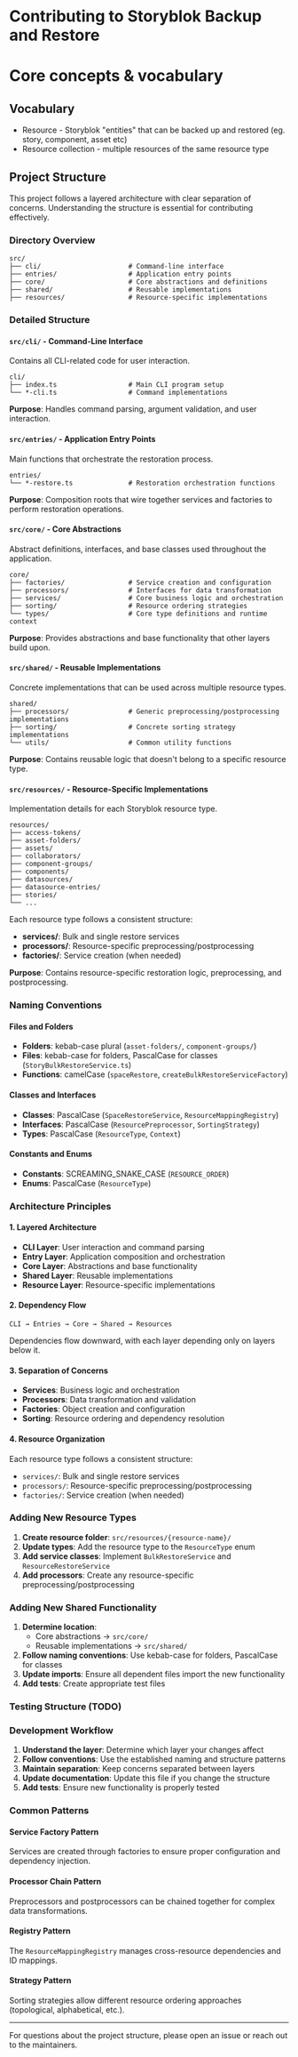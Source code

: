 # Contributing to Storyblok Backup and Restore

# Core concepts & vocabulary

## Vocabulary
- Resource - Storyblok "entities" that can be backed up and restored (eg. story, component, asset etc)
- Resource collection - multiple resources of the same resource type

## Project Structure

This project follows a layered architecture with clear separation of concerns. Understanding the structure is essential for contributing effectively.

### Directory Overview

```
src/
├── cli/                      # Command-line interface
├── entries/                  # Application entry points
├── core/                     # Core abstractions and definitions
├── shared/                   # Reusable implementations
├── resources/                # Resource-specific implementations
```

### Detailed Structure

#### `src/cli/` - Command-Line Interface
Contains all CLI-related code for user interaction.

```
cli/
├── index.ts                  # Main CLI program setup
└── *-cli.ts                  # Command implementations
```

**Purpose**: Handles command parsing, argument validation, and user interaction.

#### `src/entries/` - Application Entry Points
Main functions that orchestrate the restoration process.

```
entries/
└── *-restore.ts              # Restoration orchestration functions
```

**Purpose**: Composition roots that wire together services and factories to perform restoration operations.

#### `src/core/` - Core Abstractions
Abstract definitions, interfaces, and base classes used throughout the application.

```
core/
├── factories/                # Service creation and configuration
├── processors/               # Interfaces for data transformation
├── services/                 # Core business logic and orchestration
├── sorting/                  # Resource ordering strategies
└── types/                    # Core type definitions and runtime context
```

**Purpose**: Provides abstractions and base functionality that other layers build upon.

#### `src/shared/` - Reusable Implementations
Concrete implementations that can be used across multiple resource types.

```
shared/
├── processors/               # Generic preprocessing/postprocessing implementations
├── sorting/                  # Concrete sorting strategy implementations
└── utils/                    # Common utility functions
```

**Purpose**: Contains reusable logic that doesn't belong to a specific resource type.

#### `src/resources/` - Resource-Specific Implementations
Implementation details for each Storyblok resource type.

```
resources/
├── access-tokens/
├── asset-folders/
├── assets/
├── collaborators/
├── component-groups/
├── components/
├── datasources/
├── datasource-entries/
├── stories/
└── ...
```

Each resource type follows a consistent structure:
- **services/**: Bulk and single restore services
- **processors/**: Resource-specific preprocessing/postprocessing
- **factories/**: Service creation (when needed)

**Purpose**: Contains resource-specific restoration logic, preprocessing, and postprocessing.

### Naming Conventions

#### Files and Folders
- **Folders**: kebab-case plural (`asset-folders/`, `component-groups/`)
- **Files**: kebab-case for folders, PascalCase for classes (`StoryBulkRestoreService.ts`)
- **Functions**: camelCase (`spaceRestore`, `createBulkRestoreServiceFactory`)

#### Classes and Interfaces
- **Classes**: PascalCase (`SpaceRestoreService`, `ResourceMappingRegistry`)
- **Interfaces**: PascalCase (`ResourcePreprocessor`, `SortingStrategy`)
- **Types**: PascalCase (`ResourceType`, `Context`)

#### Constants and Enums
- **Constants**: SCREAMING_SNAKE_CASE (`RESOURCE_ORDER`)
- **Enums**: PascalCase (`ResourceType`)

### Architecture Principles

#### 1. Layered Architecture
- **CLI Layer**: User interaction and command parsing
- **Entry Layer**: Application composition and orchestration
- **Core Layer**: Abstractions and base functionality
- **Shared Layer**: Reusable implementations
- **Resource Layer**: Resource-specific implementations

#### 2. Dependency Flow
```
CLI → Entries → Core → Shared → Resources
```

Dependencies flow downward, with each layer depending only on layers below it.

#### 3. Separation of Concerns
- **Services**: Business logic and orchestration
- **Processors**: Data transformation and validation
- **Factories**: Object creation and configuration
- **Sorting**: Resource ordering and dependency resolution

#### 4. Resource Organization
Each resource type follows a consistent structure:
- `services/`: Bulk and single restore services
- `processors/`: Resource-specific preprocessing/postprocessing
- `factories/`: Service creation (when needed)

### Adding New Resource Types

1. **Create resource folder**: `src/resources/{resource-name}/`
2. **Update types**: Add the resource type to the `ResourceType` enum
3. **Add service classes**: Implement `BulkRestoreService` and `ResourceRestoreService`
4. **Add processors**: Create any resource-specific preprocessing/postprocessing

### Adding New Shared Functionality

1. **Determine location**: 
   - Core abstractions → `src/core/`
   - Reusable implementations → `src/shared/`
2. **Follow naming conventions**: Use kebab-case for folders, PascalCase for classes
3. **Update imports**: Ensure all dependent files import the new functionality
4. **Add tests**: Create appropriate test files

### Testing Structure (TODO)

### Development Workflow

1. **Understand the layer**: Determine which layer your changes affect
2. **Follow conventions**: Use the established naming and structure patterns
3. **Maintain separation**: Keep concerns separated between layers
4. **Update documentation**: Update this file if you change the structure
5. **Add tests**: Ensure new functionality is properly tested

### Common Patterns

#### Service Factory Pattern
Services are created through factories to ensure proper configuration and dependency injection.

#### Processor Chain Pattern
Preprocessors and postprocessors can be chained together for complex data transformations.

#### Registry Pattern
The `ResourceMappingRegistry` manages cross-resource dependencies and ID mappings.

#### Strategy Pattern
Sorting strategies allow different resource ordering approaches (topological, alphabetical, etc.).

---

For questions about the project structure, please open an issue or reach out to the maintainers.
